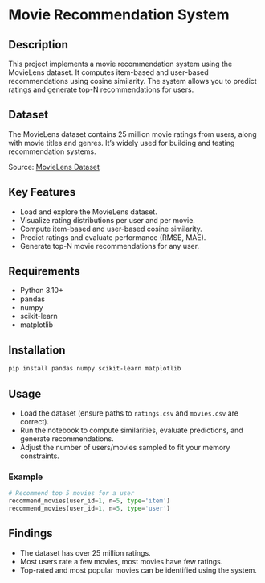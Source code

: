 # Movie Recommendation System

## Description
This project implements a movie recommendation system using the MovieLens dataset. It computes item-based and user-based recommendations using cosine similarity. The system allows you to predict ratings and generate top-N recommendations for users.

## Dataset
The MovieLens dataset contains 25 million movie ratings from users, along with movie titles and genres. It’s widely used for building and testing recommendation systems.

Source: [MovieLens Dataset](https://grouplens.org/datasets/movielens/)

## Key Features
- Load and explore the MovieLens dataset.
- Visualize rating distributions per user and per movie.
- Compute item-based and user-based cosine similarity.
- Predict ratings and evaluate performance (RMSE, MAE).
- Generate top-N movie recommendations for any user.

## Requirements
- Python 3.10+
- pandas
- numpy
- scikit-learn
- matplotlib

## Installation
```bash
pip install pandas numpy scikit-learn matplotlib
```

## Usage
- Load the dataset (ensure paths to `ratings.csv` and `movies.csv` are correct).  
- Run the notebook to compute similarities, evaluate predictions, and generate recommendations.  
- Adjust the number of users/movies sampled to fit your memory constraints.

### Example
```python
# Recommend top 5 movies for a user
recommend_movies(user_id=1, n=5, type='item')
recommend_movies(user_id=1, n=5, type='user')
```

## Findings
- The dataset has over 25 million ratings.
- Most users rate a few movies, most movies have few ratings.
- Top-rated and most popular movies can be identified using the system.
